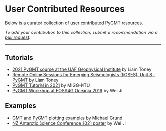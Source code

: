 # User Contributed Resources

Below is a curated collection of user contributed PyGMT resources.

*To add your contribution to this collection, submit a recommendation via a
[pull request](https://github.com/GenericMappingTools/pygmt/blob/master/doc/user_contributions.md).*

---

## Tutorials

- [2021 PyGMT course at the UAF Geophysical Institute](https://github.com/liamtoney/gi-pygmt-2021) by Liam Toney
- [Remote Online Sessions for Emerging Seismologists (ROSES): Unit 8 - PyGMT](https://www.iris.edu/hq/inclass/lesson/728) by Liam Toney
- [PyGMT Tutorial in 2021](https://github.com/MIGG-NTU/PyGMT2021) by MIGG-NTU
- [PyGMT Workshop at FOSS4G Oceania 2019](https://github.com/GenericMappingTools/foss4g2019oceania) by Wei Ji

## Examples

- [GMT and PyGMT plotting examples](https://github.com/michaelgrund/GMT-plotting) by Michael Grund
- [NZ Antarctic Science Conference 2021 poster](https://github.com/weiji14/nzasc2021) by Wei Ji
